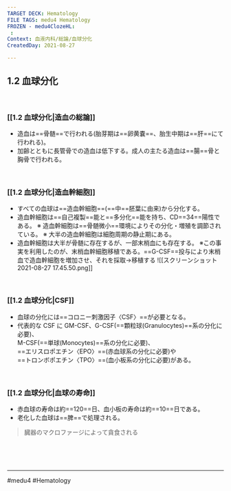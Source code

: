 ```yaml
---
TARGET DECK: Hematology
FILE TAGS: medu4 Hematology
FROZEN - medu4ClozeHL:
 : 
Context: 血液内科/総論/血球分化
CreatedDay: 2021-08-27

---
```


## 1.2 血球分化

<br>

### [[1.2 血球分化|造血の総論]]
* 造血は==骨髄==で行われる(胎芽期は==卵黄嚢==、胎生中期は==肝==にて行われる)。
* 加齢とともに長管骨での造血は低下する。成人の主たる造血は==腸==骨と胸骨で行われる。
<!--ID: 1630741040367-->


<br>

### [[1.2 血球分化|造血幹細胞]]
* すべての血球は==造血幹細胞==(==中==胚葉に由来)から分化する。
* 造血幹細胞は==自己複製==能と==多分化==能を持ち、CD==34==陽性である。
※ 造血幹細胞は==骨髄微小==環境によりその分化・増殖を調節されている。
※ 大半の造血幹細胞は細胞周期の静止期にある。
* 造血幹細胞は大半が骨髄に存在するが、一部末梢血にも存在する。 
※この事実を利用したのが、末梢血幹細胞移植である。==G-CSF==投与により末梢血で造血幹細胞を増加させ、それを採取→移植する
![[スクリーンショット 2021-08-27 17.45.50.png]]
<!--ID: 1659599888002-->





<br>

### [[1.2 血球分化|CSF]]
* 血球の分化には==コロニー刺激因子〈CSF〉==が必要となる。
* 代表的な CSF に GM-CSF、G-CSF(==顆粒球(Granulocytes)==系の分化に必要)、<br>M-CSF(==単球(Monocytes)==系の分化に必要)、<br>==エリスロポエチン〈EPO〉==(赤血球系の分化に必要)や<br>==トロンボポエチン〈TPO〉==(血小板系の分化に必要)がある。
<!--ID: 1630741040379-->


<br>

### [[1.2 血球分化|血球の寿命]]
* 赤血球の寿命は約==120==日、血小板の寿命は約==10==日である。 
* 老化した血球は==脾==で処理される。
>臓器のマクロファージによって貪食される
<!--ID: 1630741040385-->



<br><br><br>

---
#medu4 #Hematology 
